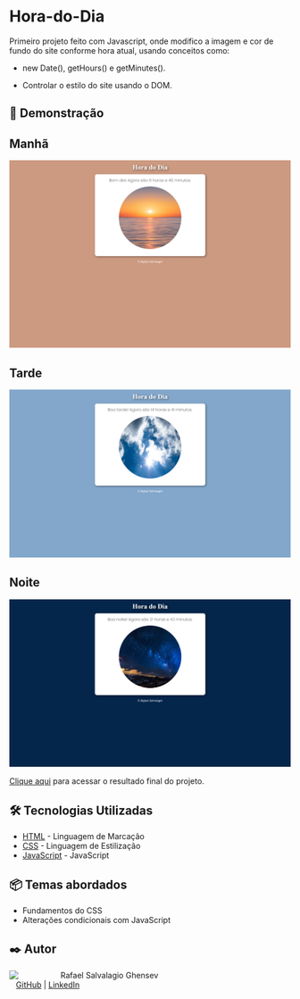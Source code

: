 # Hora-do-Dia

Primeiro projeto feito com Javascript, onde modifico a imagem e cor de fundo do site conforme hora atual, usando conceitos como:
- new Date(), getHours() e getMinutes().
* Controlar o estilo do site usando o DOM.

## 🚀 Demonstração
## Manhã
![image](assets/img/readme-images/pagina-manha.png)

## Tarde
![image](assets/img/readme-images/pagina-tarde.png)

## Noite
![image](assets/img/readme-images/pagina-noite.png)

[Clique aqui](https://micheleambrosio.github.io/coffee-shop-bootstrap-dio/) para acessar o resultado final do projeto.

## 🛠️ Tecnologias Utilizadas

* [HTML](https://www.w3.org/html/) - Linguagem de Marcação
* [CSS](https://www.w3.org/Style/CSS/) - Linguagem de Estilização
* [JavaScript](https://www.javascript.com/) - JavaScript

<h2>📦 Temas abordados</h2>

- Fundamentos do CSS
- Alterações condicionais com JavaScript

## ✒️ Autor
<p>
    <img align=left margin=10 width=80 src="https://avatars.githubusercontent.com/u/50595987?s=400"/>
    <p>&nbsp&nbsp&nbspRafael Salvalagio Ghensev<br>
    &nbsp&nbsp&nbsp<a href="https://github.com/rafaelrfls">GitHub</a>&nbsp;|&nbsp;<a href="https://www.linkedin.com/in/rafael-salvalagio-ghensev-49671285/">LinkedIn</a>&nbsp;</p>
</p>
